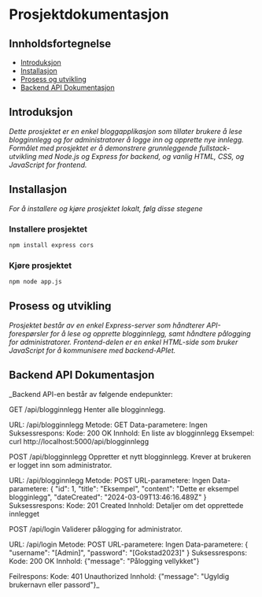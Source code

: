 # Prosjektdokumentasjon

## Innholdsfortegnelse

- [Introduksjon](#introduksjon)
- [Installasjon](#installasjon)
- [Prosess og utvikling](#prosess-og-utvikling)
- [Backend API Dokumentasjon](#Backend-API-Dokumentasjon)

## Introduksjon

_Dette prosjektet er en enkel bloggapplikasjon som tillater brukere å lese blogginnlegg og for administratorer å logge inn og opprette nye innlegg. 
Formålet med prosjektet er å demonstrere grunnleggende fullstack-utvikling med Node.js og Express for backend, og vanlig HTML, CSS, og JavaScript for frontend._

## Installasjon

_For å installere og kjøre prosjektet lokalt, følg disse stegene_

### Installere prosjektet

```bash
npm install express cors
```

### Kjøre prosjektet

```bash
npm node app.js
```

## Prosess og utvikling

_Prosjektet består av en enkel Express-server som håndterer API-forespørsler for å lese og opprette blogginnlegg, samt håndtere pålogging for administratorer. 
Frontend-delen er en enkel HTML-side som bruker JavaScript for å kommunisere med backend-APIet._

## Backend API Dokumentasjon
_Backend API-en består av følgende endepunkter:

GET /api/blogginnlegg
Henter alle blogginnlegg.

URL: /api/blogginnlegg
Metode: GET
Data-parametere: Ingen
Suksessrespons:
Kode: 200 OK
Innhold: En liste av blogginnlegg
Eksempel: curl http://localhost:5000/api/blogginnlegg


POST /api/blogginnlegg
Oppretter et nytt blogginnlegg. Krever at brukeren er logget inn som administrator.

URL: /api/blogginnlegg
Metode: POST
URL-parametere: Ingen
Data-parametere:
{
    "id": 1,
    "title": "Eksempel",
    "content": "Dette er eksempel blogginlegg",
    "dateCreated": "2024-03-09T13:46:16.489Z"
}
Suksessrespons:
Kode: 201 Created
Innhold: Detaljer om det opprettede innlegget


POST /api/login
Validerer pålogging for administrator.

URL: /api/login
Metode: POST
URL-parametere: Ingen
Data-parametere:
{
  "username": "[Admin]",
  "password": "[Gokstad2023]"
}
Suksessrespons:
Kode: 200 OK
Innhold: {"message": "Pålogging vellykket"}

Feilrespons:
Kode: 401 Unauthorized
Innhold: {"message": "Ugyldig brukernavn eller passord"}_